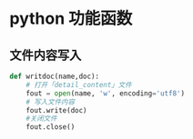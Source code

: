 # python 功能函数

## 文件内容写入

```python
def writdoc(name,doc):
    # 打开「detail_content」文件
    fout = open(name, 'w', encoding='utf8')
    # 写入文件内容
    fout.write(doc)
    #关闭文件
    fout.close()
```

